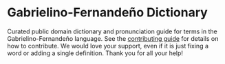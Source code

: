 
# Gabrielino-Fernandeño Dictionary

Curated public domain dictionary and pronunciation guide for terms in the Gabrielino-Fernandeño language. See the [contributing guide](https://github.com/drumworkteam/term/blob/make/.github/contributing.md) for details on how to contribute. We would love your support, even if it is just fixing a word or adding a single definition. Thank you for all your help!